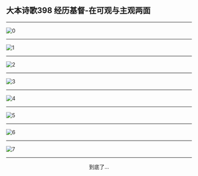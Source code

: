 
## 大本诗歌398 经历基督-在可观与主观两面
        
<div id="aplayer0"></div>

---

<img alt="0" data-original="/data/d0398/0.png">

---

<img alt="1" data-original="/data/d0398/1.png">

---

<img alt="2" data-original="/data/d0398/2.png">

---

<img alt="3" data-original="/data/d0398/3.png">

---

<img alt="4" data-original="/data/d0398/4.png">

---

<img alt="5" data-original="/data/d0398/5.png">

---

<img alt="6" data-original="/data/d0398/6.png">

---

<img alt="7" data-original="/data/d0398/7.png">

---

<p style="text-align: center">到底了...</p>

<script src="/js/dist-view.js"></script>

<script>
MAIN.id = 'd0398';
        
const ap0 = new APlayer({
    container: document.getElementById('aplayer0'),
    volume: 1,
    loop: 'none',
    preload: 'none',
    audio: [{
        name: '大本诗歌398.mp3',
        artist: '大本诗歌',
        url: 'https://res.wx.qq.com/voice/getvoice?mediaid=MzI0NTk3MDM5M18yMjQ3NDkyMzYz',
        cover: '/favicon'
    }]
});
</script>
